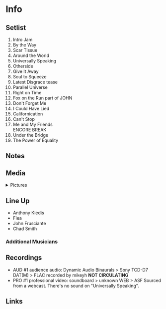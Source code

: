 # Info

## Setlist

1. Intro Jam
2. By the Way
3. Scar Tissue
4. Around the World
5. Universally Speaking
6. Otherside
7. Give It Away
8. Soul to Squeeze
9. Latest Disgrace tease
10. Parallel Universe
11. Right on Time
12. Fox on the Run part of JOHN
13. Don't Forget Me
14. I Could Have Lied
15. Californication
16. Can't Stop
17. Me and My Friends
<br> ENCORE BREAK
18. Under the Bridge
19. The Power of Equality

## Notes

## Media 

<details>
  <summary>Pictures</summary>
  <!--<img alt="Setlist" title="Setlist" src="_.jpg" height="200" />
  <img alt="Ticket" title="Ticket" src="_.jpg" height="200" />
  <img alt="Flyer" title="Flyer" src="_.jpg" height="200" />
  <img alt="Clipping" title="Clipping" src="_.jpg" height="200" />-->
</details>

## Line Up

* Anthony Kiedis
* Flea
* John Frusciante
* Chad Smith

### Additional Musicians

## Recordings

* AUD #1 audience audio: Dynamic Audio Binaurals > Sony TCD-D7 DAT(M) > FLAC recorded by mikeyh **NOT CIRCULATING**
* PRO #1 professional video: soundboard > unknown WEB > ASF Sourced from a webcast. There's no sound on "Universally Speaking".

## Links